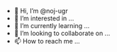 - 👋 Hi, I’m @noj-ugr
- 👀 I’m interested in ...
- 🌱 I’m currently learning ...
- 💞️ I’m looking to collaborate on ...
- 📫 How to reach me ...

<!---
noj-ugr/noj-ugr is a ✨ special ✨ repository because its `README.md` (this file) appears on your GitHub profile.
You can click the Preview link to take a look at your changes.
--->
